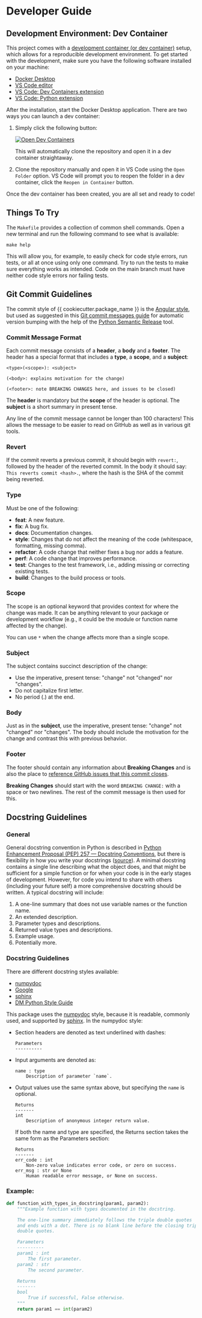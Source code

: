 # Developer Guide

## Development Environment: Dev Container

This project comes with a [development container (or dev container)](https://containers.dev) setup, which allows for a reproducible development environment.
To get started with the development, make sure you have the following software installed on your machine:

- [Docker Desktop](https://www.docker.com/products/docker-desktop/)
- [VS Code editor](https://code.visualstudio.com)
- [VS Code: Dev Containers extension](https://marketplace.visualstudio.com/items?itemName=ms-vscode-remote.remote-containers)
- [VS Code: Python extension](https://marketplace.visualstudio.com/items?itemName=ms-python.python)

After the installation, start the Docker Desktop application. There are two ways you can launch a dev container:

1. Simply click the following button:

   <a href="https://vscode.dev/redirect?url=vscode://ms-vscode-remote.remote-containers/cloneInVolume?url=https://github.com/{{ cookiecutter.github_username }}/{{ cookiecutter.package_slug }}
"><img alt="Open Dev Containers" src="https://img.shields.io/static/v1?label=Remote%20-%20Containers&message=Open&color=blue&logo=visualstudiocode"></a>

   This will automatically clone the repository and open it in a dev container straightaway.

2. Clone the repository manually and open it in VS Code using the `Open Folder` option.
   VS Code will prompt you to reopen the folder in a dev container, click the `Reopen in Container` button.

Once the dev container has been created, you are all set and ready to code!

## Things To Try

The `Makefile` provides a collection of common shell commands.
Open a new terminal and run the following command to see what is available:

```shell
make help
```

This will allow you, for example, to easily check for code style errors, run tests, or all at once using only one command.
Try to run the tests to make sure everything works as intended.
Code on the main branch must have neither code style errors nor failing tests.

## Git Commit Guidelines

The commit style of {{ cookiecutter.package_name }} is the [Angular style](https://github.com/angular/angular.js/blob/master/DEVELOPERS.md#-git-commit-guidelines), but used as suggested in this [Git commit messages guide](https://py-pkgs.org/07-releasing-versioning#automatic-version-bumping) for automatic version bumping with the help of the [Python Semantic Release](https://python-semantic-release.readthedocs.io/en/stable/) tool.

### Commit Message Format

Each commit message consists of a **header**, a **body** and a **footer**.
The header has a special format that includes a **type**, a **scope**, and a **subject**:

```text
<type>(<scope>): <subject>

(<body>: explains motivation for the change)

(<footer>: note BREAKING CHANGES here, and issues to be closed)
```

The **header** is mandatory but the **scope** of the header is optional.
The **subject** is a short summary in present tense.

Any line of the commit message cannot be longer than 100 characters!
This allows the message to be easier to read on GitHub as well as in various git tools.

### Revert

If the commit reverts a previous commit, it should begin with `revert:`, followed by the header
of the reverted commit.
In the body it should say: `This reverts commit <hash>.`, where the hash is the SHA of the commit
being reverted.

### Type

Must be one of the following:

* **feat**: A new feature.
* **fix**: A bug fix.
* **docs**: Documentation changes.
* **style**: Changes that do not affect the meaning of the code (whitespace, formatting, missing comma).
* **refactor**: A code change that neither fixes a bug nor adds a feature.
* **perf**: A code change that improves performance.
* **test**: Changes to the test framework, i.e., adding missing or correcting existing tests.
* **build**: Changes to the build process or tools.

### Scope

The scope is an optional keyword that provides context for where the change was made.
It can be anything relevant to your package or development workflow (e.g., it could be the module or function name affected by the change).

You can use `*` when the change affects more than a single scope.

### Subject

The subject contains succinct description of the change:

* Use the imperative, present tense: "change" not "changed" nor "changes".
* Do not capitalize first letter.
* No period (.) at the end.

### Body

Just as in the **subject**, use the imperative, present tense: "change" not "changed" nor "changes".
The body should include the motivation for the change and contrast this with previous behavior.

### Footer

The footer should contain any information about **Breaking Changes** and is also the place to
[reference GitHub issues that this commit closes](https://help.github.com/articles/closing-issues-via-commit-messages/).

**Breaking Changes** should start with the word `BREAKING CHANGE:` with a space or two newlines.
The rest of the commit message is then used for this.

## Docstring Guidelines

### General

General docstring convention in Python is described in [Python Enhancement Proposal (PEP) 257 — Docstring Conventions](https://www.python.org/dev/peps/pep-0257/), but there is flexibility in how you write your docstrings ([source](https://py-pkgs.org/03-how-to-package-a-python#writing-docstrings)).
A minimal docstring contains a single line describing what the object does, and that might be sufficient for a simple function or for when your code is in the early stages of development.
However, for code you intend to share with others (including your future self) a more comprehensive docstring should be written.
A typical docstring will include:

1. A one-line summary that does not use variable names or the function name.
2. An extended description.
3. Parameter types and descriptions.
4. Returned value types and descriptions.
5. Example usage.
6. Potentially more.

### Docstring Guidelines

There are different docstring styles available:

* [numpydoc](https://numpydoc.readthedocs.io/en/latest/format.html#docstring-standard)
* [Google](https://github.com/google/styleguide/blob/gh-pages/pyguide.md#38-comments-and-docstrings)
* [sphinx](https://sphinx-rtd-tutorial.readthedocs.io/en/latest/docstrings.html#the-sphinx-docstring-format)
* [DM Python Style Guide](https://developer.lsst.io/python/style.html#)

This package uses the [numpydoc](https://numpydoc.readthedocs.io/en/latest/format.html#docstring-standard) style, because it is readable, commonly used, and supported by [sphinx](https://www.sphinx-doc.org/en/master/usage/extensions/example_numpy.html).
In the numpydoc style:

* Section headers are denoted as text underlined with dashes:
  ```text
  Parameters
  ----------
  ```

* Input arguments are denoted as:
  ```text
  name : type
      Description of parameter `name`.
  ```

* Output values use the same syntax above, but specifying the `name` is optional.
  ```text
  Returns
  -------
  int
      Description of anonymous integer return value.
  ```

  If both the name and type are specified, the Returns section takes the same form as the Parameters section:
  ```text
  Returns
  -------
  err_code : int
      Non-zero value indicates error code, or zero on success.
  err_msg : str or None
      Human readable error message, or None on success.
  ```

### Example:

```python
def function_with_types_in_docstring(param1, param2):
    """Example function with types documented in the docstring.

    The one-line summary immediately follows the triple double quotes
    and ends with a dot. There is no blank line before the closing triple
    double quotes.

    Parameters
    ----------
    param1 : int
        The first parameter.
    param2 : str
        The second parameter.

    Returns
    -------
    bool
        True if successful, False otherwise.
    """
    return param1 == int(param2)
```
